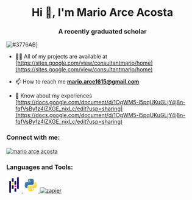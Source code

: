 <h1 align="center">Hi 👋, I'm Mario Arce Acosta</h1>
<h3 align="center">A recently graduated scholar</h3>

![#3776AB](https://img.shields.io/badge/GitHub-000000?style=for-the-badge&logo=GitHub&logoColor=white)]


- 👨‍💻 All of my projects are available at [https://sites.google.com/view/consultantmario/home](https://sites.google.com/view/consultantmario/home)

- 📫 How to reach me **mario.arce1615@gmail.com**

- 📄 Know about my experiences [https://docs.google.com/document/d/1OgWM5-l5pqUKuGLjY4j8n-fqfVsByfz4lZXGE_nixLc/edit?usp=sharing](https://docs.google.com/document/d/1OgWM5-l5pqUKuGLjY4j8n-fqfVsByfz4lZXGE_nixLc/edit?usp=sharing)

<h3 align="left">Connect with me:</h3>
<p align="left">
<a href="https://linkedin.com/in/mario arce acosta" target="blank"><img align="center" src="https://raw.githubusercontent.com/rahuldkjain/github-profile-readme-generator/master/src/images/icons/Social/linked-in-alt.svg" alt="mario arce acosta" height="30" width="40" /></a>
</p>

<h3 align="left">Languages and Tools:</h3>
<p align="left"> <a href="https://pandas.pydata.org/" target="_blank" rel="noreferrer"> <img src="https://raw.githubusercontent.com/devicons/devicon/2ae2a900d2f041da66e950e4d48052658d850630/icons/pandas/pandas-original.svg" alt="pandas" width="40" height="40"/> </a> <a href="https://www.python.org" target="_blank" rel="noreferrer"> <img src="https://raw.githubusercontent.com/devicons/devicon/master/icons/python/python-original.svg" alt="python" width="40" height="40"/> </a> <a href="https://zapier.com" target="_blank" rel="noreferrer"> <img src="https://www.vectorlogo.zone/logos/zapier/zapier-icon.svg" alt="zapier" width="40" height="40"/> </a> </p>
